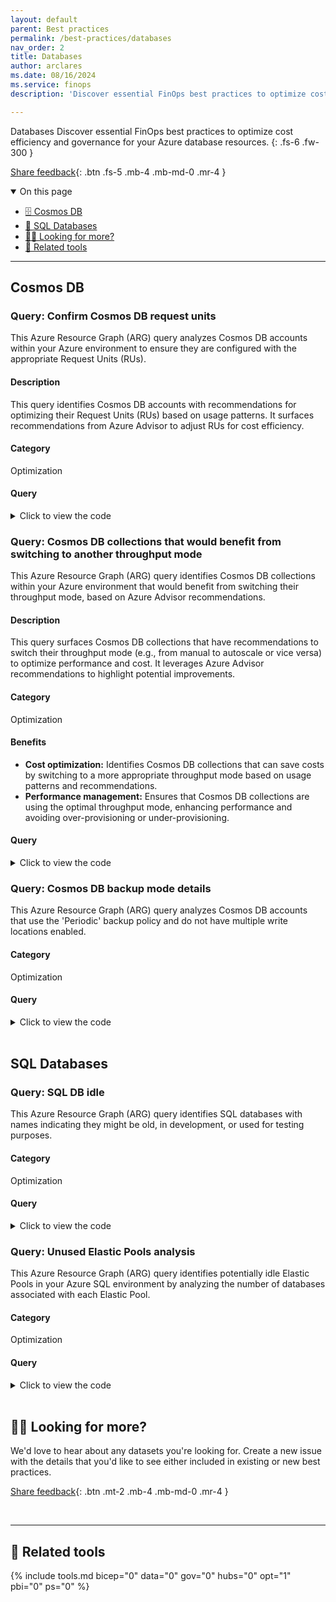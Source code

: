 ```yaml
---
layout: default
parent: Best practices
permalink: /best-practices/databases
nav_order: 2
title: Databases
author: arclares
ms.date: 08/16/2024
ms.service: finops
description: 'Discover essential FinOps best practices to optimize cost efficiency and governance for your Azure resources.'

---
```


<span class="fs-9 d-block mb-4">Databases</span>
Discover essential FinOps best practices to optimize cost efficiency and governance for your Azure database resources.
{: .fs-6 .fw-300 }

[Share feedback](#️-looking-for-more){: .btn .fs-5 .mb-4 .mb-md-0 .mr-4 }

<details open markdown="1">
   <summary class="fs-2 text-uppercase">On this page</summary>

- [🗄️ Cosmos DB](#cosmos-db)
- [💽 SQL Databases](#sql-databases)
- [🙋‍♀️ Looking for more?](#️-looking-for-more)
- [🧰 Related tools](#-related-tools)

</details>

---

## Cosmos DB

### Query: Confirm Cosmos DB request units

This Azure Resource Graph (ARG) query analyzes Cosmos DB accounts within your Azure environment to ensure they are configured with the appropriate Request Units (RUs).

#### Description

This query identifies Cosmos DB accounts with recommendations for optimizing their Request Units (RUs) based on usage patterns. It surfaces recommendations from Azure Advisor to adjust RUs for cost efficiency.

#### Category

Optimization

#### Query

<details>
  <summary>Click to view the code</summary>
  ```kql
  advisorresources
  | where type =~ 'microsoft.advisor/recommendations'
  | where properties.impactedField == 'microsoft.documentdb/databaseaccounts'
      and properties.recommendationTypeId == '8b993855-1b3f-4392-8860-6ed4f5afd8a7'
  | order by id asc
  | project 
      id, subscriptionId, resourceGroup,
      CosmosDBAccountName = properties.extendedProperties.GlobalDatabaseAccountName,
      DatabaseName = properties.extendedProperties.DatabaseName,
      CollectionName = properties.extendedProperties.CollectionName,
      EstimatedAnnualSavings = bin(toreal(properties.extendedProperties.annualSavingsAmount), 1),
      SavingsCurrency = properties.extendedProperties.savingsCurrency
```
</details>

### Query: Cosmos DB collections that would benefit from switching to another throughput mode

This Azure Resource Graph (ARG) query identifies Cosmos DB collections within your Azure environment that would benefit from switching their throughput mode, based on Azure Advisor recommendations.

#### Description

This query surfaces Cosmos DB collections that have recommendations to switch their throughput mode (e.g., from manual to autoscale or vice versa) to optimize performance and cost. It leverages Azure Advisor recommendations to highlight potential improvements.

#### Category

Optimization

#### Benefits

- **Cost optimization:** Identifies Cosmos DB collections that can save costs by switching to a more appropriate throughput mode based on usage patterns and recommendations.
- **Performance management:** Ensures that Cosmos DB collections are using the optimal throughput mode, enhancing performance and avoiding over-provisioning or under-provisioning.

#### Query

<details>
  <summary>Click to view the code</summary>
  ```kql
  advisorresources
  | where type =~ 'microsoft.advisor/recommendations'
  | where properties.impactedField == 'microsoft.documentdb/databaseaccounts'
      and properties.recommendationTypeId in (' cdf51428-a41b-4735-ba23-39f3b7cde20c', ' 6aa7a0df-192f-4dfa-bd61-f43db4843e7d')
  | order by id asc
  | project 
      id, subscriptionId, resourceGroup,
      CosmosDBAccountName = properties.extendedProperties.GlobalDatabaseAccountName,
      DatabaseName = properties.extendedProperties.DatabaseName,
      CollectionName = properties.extendedProperties.CollectionName,
      EstimatedAnnualSavings = bin(toreal(properties.extendedProperties.annualSavingsAmount), 1),
      SavingsCurrency = properties.extendedProperties.savingsCurrency
  ```
</details>

### Query: Cosmos DB backup mode details

This Azure Resource Graph (ARG) query analyzes Cosmos DB accounts that use the 'Periodic' backup policy and do not have multiple write locations enabled.

#### Category

Optimization

#### Query

<details>
  <summary>Click to view the code</summary>
```kql
resources
    | where type == "microsoft.documentdb/databaseaccounts"
    | where resourceGroup in ({ResourceGroup})
    | where properties.backupPolicy.type == 'Periodic' and tobool(properties.enableMultipleWriteLocations) == false
    | extend BackupCopies=toreal(properties.backupPolicy.periodicModeProperties.backupRetentionIntervalInHours) / (toreal(properties.backupPolicy.periodicModeProperties.backupIntervalInMinutes) / real(60))
    | where BackupCopies >= 10 or (BackupCopies > 2 and toint(properties.backupPolicy.periodicModeProperties.backupRetentionIntervalInHours) <= 168)
    | order by id asc
    | project id, CosmosDBAccountName=name, resourceGroup, subscriptionId, BackupCopies
```
</details>

<br>

##  SQL Databases 

### Query: SQL DB idle

This Azure Resource Graph (ARG) query identifies SQL databases with names indicating they might be old, in development, or used for testing purposes.

#### Category

Optimization

#### Query

<details>
  <summary>Click to view the code</summary>
  ```kql
  resources 
  | where type == "microsoft.sql/servers/databases"
  | where name contains "old" or name contains "Dev"or  name contains "test"
  | where resourceGroup in ({ResourceGroup})
  | extend SQLDBName=name, Type=sku.name, Tier=sku.tier, Location=location
  | order by id asc
  | project id, SQLDBName, Type, Tier, resourceGroup, Location, subscriptionId
  ```
</details>

### Query: Unused Elastic Pools analysis

This Azure Resource Graph (ARG) query identifies potentially idle Elastic Pools in your Azure SQL environment by analyzing the number of databases associated with each Elastic Pool.

#### Category

Optimization

#### Query

<details>
  <summary>Click to view the code</summary>
  ```kql
  resources
  | where type == "microsoft.sql/servers/elasticpools"
  | extend elasticPoolId = tolower(tostring(id)), elasticPoolName = name, elasticPoolRG = resourceGroup,skuName=tostring(sku.name),skuTier=tostring(sku.tier),skuCapacity=tostring(sku.capacity)
  | join kind=leftouter (
      resources
      | where type == "microsoft.sql/servers/databases"
      | extend elasticPoolId = tolower(tostring(properties.elasticPoolId))
  ) on elasticPoolId
  | summarize databaseCount = countif(isnotempty(elasticPoolId1)) by elasticPoolId, elasticPoolName,serverResourceGroup=resourceGroup,name,skuName,skuTier,skuCapacity,elasticPoolRG
  | where databaseCount == 0
  | project elasticPoolId, elasticPoolName, databaseCount, elasticPoolRG ,skuName,skuTier ,skuCapacity
  ```
</details>

<br>

## 🙋‍♀️ Looking for more?

We'd love to hear about any datasets you're looking for. Create a new issue with the details that you'd like to see either included in existing or new best practices.

[Share feedback](https://aka.ms/ftk/idea){: .btn .mt-2 .mb-4 .mb-md-0 .mr-4 }

<br>

---

## 🧰 Related tools

{% include tools.md bicep="0" data="0" gov="0" hubs="0" opt="1" pbi="0" ps="0" %}

<br>
